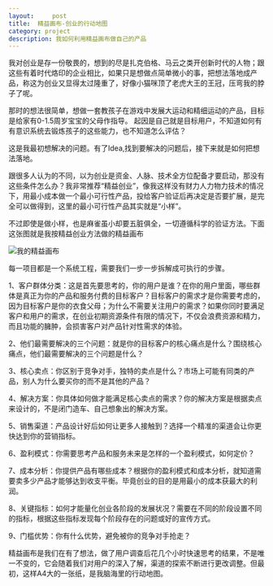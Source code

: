 ```yaml
---
layout:     post
title:  精益画布-创业的行动地图
category: project
description: 我如何利用精益画布做自己的产品
---
```




我对创业是存一份敬畏的，想到的尽是扎克伯格、马云之类开创新时代的人物；跟这些有着时代烙印的企业相比，如果只是想做点简单微小的事，把想法落地成产品，称这为创业又显得太过隆重了，好像小猫咪顶了老虎大王的王冠，压弯我的脖子了呢。

那时的想法很简单，想做一套教孩子在游戏中发展大运动和精细运动的产品，目标是给家有0-1.5周岁宝宝的父母作指导。
起因是自己就是目标用户，不知道如何有有意识系统去锻炼孩子的这些能力，也不知道怎么评估？

这是我最初想解决的问题。有了Idea,找到要解决的问题后，接下来就是如何把想法落地。

跟很多人认为的不同，以为创业是资金、人脉、技术全方位配备才要启动，那没有这些条件怎么办？我非常推荐“精益创业”，像我这样没有财力人力物力技术的情况下，用最小成本做一个最小可行性产品，投给客户验证后再决定是否要扩展，是完全可以做得到，这里的最小可行性产品其实就是“小样”。

不过即使是做小样，也是麻雀虽小却要五脏俱全，一切遵循科学的验证方法。下面这张图就是我按精益创业方法做的精益画布

![我的精益画布][image-1]

每一项目都是一个系统工程，需要我们一步一步拆解成可执行的步骤。

1、客户群体分类：这是首先要思考的，你的用户是谁？在你的用户里面，哪些群体是真正为你的产品和服务付费的目标客户？目标客户的需求才是你需要考虑的，因为目标客户是你的衣食父母；为什么不需要关注用户的需求？如果你同时要满足客户和用户的需求，在创业初期资源条件有限的情况下，不仅会浪费资源和精力，而且功能的臃肿，会损害客户对产品针对性需求的体验。

2、他们最需要解决的三个问题：就是你的目标客户的核心痛点是什么？围绕核心痛点，他们最需要解决的三个问题是什么？

3、核心卖点：你区别于竞争对手，独特的卖点是什么？市场上可能有同类的产品，别人为什么要买你的而不是其他的产品？

4、解决方案：你具体如何做才能满足核心卖点的需求？你的解决方案是根据卖点来设计的，不是闭门造车、自己想象出的解决方案。

5、销售渠道：产品设计好后如何让更多人接触到？选择一个精准的渠道会让你更快达到你的营销指标。

6、盈利模式：你需要思考产品和服务未来是怎样的一个盈利模式，如何定价？

7、成本分析：你提供产品有哪些成本？根据你的盈利模式和成本分析，就知道需要卖多少产品才能够达到收支平衡。毕竟创业的目的是用最小的成本获最大的利润。

8、关键指标：如何才能量化创业各阶段的发展状况？需要在不同的阶段设置不同的指标，根据这些指标发现每个阶段存在的问题或好的宣传方式。

9、门槛优势：你有什么优势，避免被你的竞争对手抢走？

精益画布是我们在有了想法，做了用户调查后花几个小时快速思考的结果，不是唯一不变的，它会随着我们对用户的深入了解，渠道的探索不断进行更改调整。但最初，这样A4大的一张纸，是我脑海里的行动地图。

[image-1]:	http://olvs25obh.bkt.clouddn.com/%E7%B2%BE%E7%9B%8A%E5%88%9B%E4%B8%9A/jpgjingyichaungye%20.png